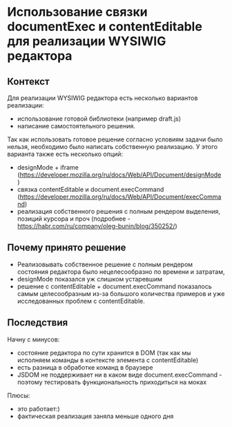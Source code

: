 # Использование связки documentExec и contentEditable для реализации WYSIWIG редактора

## Контекст

Для реализации WYSIWIG редактора есть несколько вариантов реализации:

- использование готовой библиотеки (например draft.js)
- написание самостоятельного решения.

Так как использовать готовое решение согласно условиям задачи было нельзя, необходимо было написать собственную реализацию. У этого варианта также есть несколько опций:

- designMode + iframe (https://developer.mozilla.org/ru/docs/Web/API/Document/designMode )
- связка contentEditable и document.execCommand (https://developer.mozilla.org/ru/docs/Web/API/Document/execCommand)
- реализация собственного решения с полным рендером выделения, позиций курсора и проч (подробнее - https://habr.com/ru/company/oleg-bunin/blog/350252/)

## Почему принято решение

- Реализовывать собственное решение с полным рендером состояния редактора было нецелесообразно по времени и затратам,
- designMode показался уж слишком устаревшим
- решение с contentEditable + document.execCommand показалось самым целесообразным из-за большого количества примеров и уже исследованных проблем с contentEditable.

## Последствия

Начну с минусов:

- состояние редактора по сути хранится в DOM (так как мы исполняем команды в контексте элемента с contentEditable)
- есть разница в обработке команд в браузере
- JSDOM не поддерживает ни в каком виде document.execCommand - поэтому тестировать функциональность приходиться на моках

Плюсы:

- это работает:)
- фактическая реализация заняла меньше одного дня
